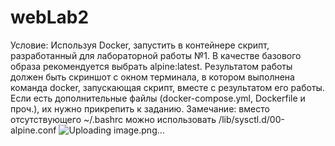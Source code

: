 # webLab2
Условие: Используя Docker, запустить в контейнере скрипт, разработанный для лабораторной работы №1. В качестве базового образа рекомендуется выбрать alpine:latest. 
Результатом работы должен быть скриншот с окном терминала, в котором выполнена команда docker, запускающая скрипт, вместе с результатом его работы. Если есть дополнительные файлы (docker-compose.yml, Dockerfile и проч.), их нужно прикрепить к заданию.
Замечание: вместо отсутствующего ~/.bashrc можно использовать /lib/sysctl.d/00-alpine.conf
![Uploading image.png…]()
